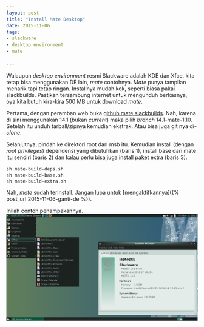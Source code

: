```yaml
---
layout: post
title: "Install Mate Desktop"
date: 2015-11-06
tags: 
- slackware
- desktop environment
- mate

---
```

Walaupun _desktop environment_ resmi Slackware adalah KDE dan Xfce, kita tetap bisa menggunakan DE lain, _mate_ contohnya. _Mate_ punya tampilan menarik tapi tetap ringan. Installnya mudah kok, seperti biasa pakai slackbuilds. Pastikan tersambung internet untuk mengunduh berkasnya, oya kita butuh kira-kira 500 MB untuk download _mate_.

Pertama, dengan peramban web buka [github mate slackbuilds](https://github.com/mateslackbuilds/msb). Nah, karena di sini menggunakan 14.1 (bukan _current_) maka pilih _branch_ 14.1-mate-1.10. Setelah itu unduh tarball/zipnya kemudian ekstrak. Atau bisa juga git nya di-_clone_.

Selanjutnya, pindah ke direktori root dari msb itu. Kemudian install (dengan _root privileges_) dependensi yang dibutuhkan (baris 1), install base dari mate itu sendiri (baris 2) dan kalau perlu bisa juga install paket extra (baris 3).

```
sh mate-build-deps.sh
sh mate-build-base.sh
sh mate-build-extra.sh
```

Nah, _mate_ sudah terinstall. Jangan lupa untuk [mengaktifkannya]({% post_url 2015-11-06-ganti-de %}).

Inilah contoh penampakannya.
![](/gambar/mate-desktop.png)

